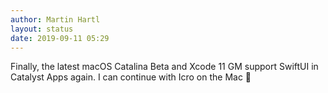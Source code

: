 ```yaml
---
author: Martin Hartl
layout: status
date: 2019-09-11 05:29
---
```

Finally, the latest macOS Catalina Beta and Xcode 11 GM support SwiftUI in Catalyst Apps again. I can continue with Icro on the Mac 🙌
